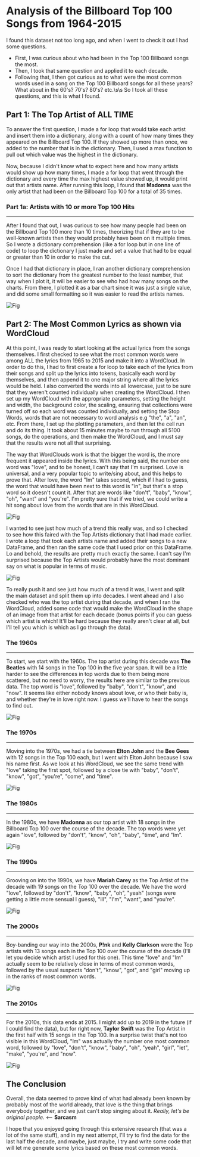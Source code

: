 # Analysis of the Billboard Top 100 Songs from 1964-2015 

I found this dataset not too long ago, and when I went to check it out I had some questions.

- First, I was curious about who had been in the Top 100 Billboard songs the most.
- Then, I took that same question and applied it to each decade.
- Following that, I then got curious as to what were the most common words used in a song on the Top 100 Billboard songs for all these years? What about in the 60's? 70's? 80's? etc.\s\s
So I took all these questions, and this is what I found.

## Part 1: The Top Artist of ALL TIME

To answer the first question, I made a for loop that would take each artist and insert them into a dictionary, along with a count of how many times they appeared on the Billboard Top 100. If they showed up more than once, we added to the number that is in the dictionary. Then, I used a max function to pull out which value was the highest in the dictionary. 

Now, because I didn't know what to expect here and how many artists would show up how many times, I made a for loop that went through the dictionary and every time the max highest value showed up, it would print out that artists name. After running this loop, I found that __Madonna__ was the only artist that had been on the Billboard Top 100 for a total of 35 times.

### Part 1a: Artists with 10 or more Top 100 Hits
--- 
After I found that out, I was curious to see how many people had been on the Billboard Top 100 more than 10 times, theorizing that if they are to be well-known artists then they would probably have been on it multiple times. So I wrote a dictionary comprehension (like a for loop but in one line of code) to loop the dictionary I just made and set a value that had to be equal or greater than 10 in order to make the cut.

Once I had that dictionary in place, I ran another dictionary comprehension to sort the dictionary from the greatest number to the least number, that way when I plot it, it will be easier to see who had how many songs on the charts. From there, I plotted it as a bar chart since it was just a single value, and did some small formatting so it was easier to read the artists names.

![Fig](Images/top_artists.png)

## Part 2: The Most Common Lyrics as shown via WordCloud

At this point, I was ready to start looking at the actual lyrics from the songs themselves. I first checked to see what the most common words were among ALL the lyrics from 1965 to 2015 and make it into a WordCloud. In order to do this, I had to first create a for loop to take each of the lyrics from their songs and split up the lyrics into tokens, basically each word by themselves, and then append it to one major string where all the lyrics would be held. I also converted the words into all lowercase, just to be sure that they weren't counted individually when creating the WordCloud. I then set up my WordCloud with the appropriate parameters, setting the height and width, the background color, the scaling, ensuring that collections were turned off so each word was counted individually, and setting the Stop Words, words that are not necessary to word analysis e.g "the", "a", "an", etc. From there, I set up the plotting parameters, and then let the cell run and do its thing. It took about 15 minutes maybe to run through all 5100 songs, do the operations, and then make the WordCloud, and I must say that the results were not all that surprising.

The way that WordClouds work is that the bigger the word is, the more frequent it appeared inside the lyrics. With this being said, the number one word was "love", and to be honest, I can't say that I'm surprised. Love is universal, and a very popular topic to write/sing about, and this helps to prove that. After love, the word "Im" takes second, which if I had to guess, the word that would have been next to this word is "in", but that's a stop word so it doesn't count it. After that are words like "don't", "baby", "know", "oh", "want" and "you're". I'm pretty sure that if we tried, we could write a hit song about love from the words that are in this WordCloud.

![Fig](Images/words_from_all_artists.png)

I wanted to see just how much of a trend this really was, and so I checked to see how this faired with the Top Artists dictionary that I had made earlier. I wrote a loop that took each artists name and added their songs to a new DataFrame, and then ran the same code that I used prior on this DataFrame. Lo and behold, the results are pretty much exactly the same. I can't say I'm surprised because the Top Artists would probably have the most dominant say on what is popular in terms of music.

![Fig](Images/words_from_top_artists.png)

To really push it and see just how much of a trend it was, I went and split the main dataset and split them up into decades. I went ahead and I also checked who was the top artist during that decade, and when I ran the WordCloud, added some code that would make the WordCloud in the shape of an image from that artist for each decade (bonus points if you can guess which artist is which! It'll be hard because they really aren't clear at all, but I'll tell you which is which as I go through the data).

### The 1960s
---
To start, we start with the 1960s. The top artist during this decade was __The Beatles__ with 14 songs in the Top 100 in the five year span. It will be a little harder to see the differences in top words due to them being more scattered, but no need to worry, the results here are similar to the previous data. The top word is "love", followed by "baby", "don't", "know", and "now". It seems like either nobody knows about love, or who their baby is, and whether they're in love right now. I guess we'll have to hear the songs to find out.

![Fig](Images/words_from_1960s.png)

### The 1970s
---
Moving into the 1970s, we had a tie between __Elton John__ and the __Bee Gees__ with 12 songs in the Top 100 each, but I went with Elton John because I saw his name first. As we look at his WordCloud, we see the same trend with "love" taking the first spot, followed by a close tie with "baby", "don't", "know", "got", "you're", "come", and "time".

![Fig](Images/words_from_1970s.png)

### The 1980s
---
In the 1980s, we have __Madonna__ as our top artist with 18 songs in the Billboard Top 100 over the course of the decade. The top words were yet again "love", followed by "don't", "know", "oh", "baby", "time", and "Im".

![Fig](Images/words_from_1980s.png)

### The 1990s
---
Grooving on into the 1990s, we have __Mariah Carey__ as the Top Artist of the decade with 19 songs on the Top 100 over the decade. We have the word "love", followed by "don't", "know", "baby", "oh", "yeah" (songs were getting a little more sensual I guess), "ill", "I'm", "want", and "you're".

![Fig](Images/words_from_1990s.png)

### The 2000s
---
Boy-banding our way into the 2000s, __P!nk__ and __Kelly Clarkson__ were the Top artists with 13 songs each in the Top 100 over the course of the decade (I'll let you decide which artist I used for this one). This time "love" and "Im" actually seem to be relatively close in terms of most common words, followed by the usual suspects "don't", "know", "got", and "girl" moving up in the ranks of most common words. 

![Fig](Images/words_from_2000s.png)

### The 2010s
---
For the 2010s, this data ends at 2015. I might add up to 2019 in the future (if I could find the data), but for right now, __Taylor Swift__ was the Top Artist in the first half with 15 songs in the Top 100. In a surprise twist that's not too visible in this WordCloud, "Im" was actually the number one most common word, followed by "love", "don't", "know", "baby", "oh", "yeah", "girl", "let", "make", "you're", and "now".

![Fig](Images/words_from_2010s.png)

## The Conclusion

Overall, the data seemed to prove kind of what had already been known by probably most of the world already, that love is the thing that brings everybody together, and we just can't stop singing about it. *Really, let's be original people.* <-- __Sarcasm__

I hope that you enjoyed going through this extensive research (that was a lot of the same stuff), and in my next attempt, I'll try to find the data for the last half the decade, and maybe, just maybe, I try and write some code that will let me generate some lyrics based on these most common words.
